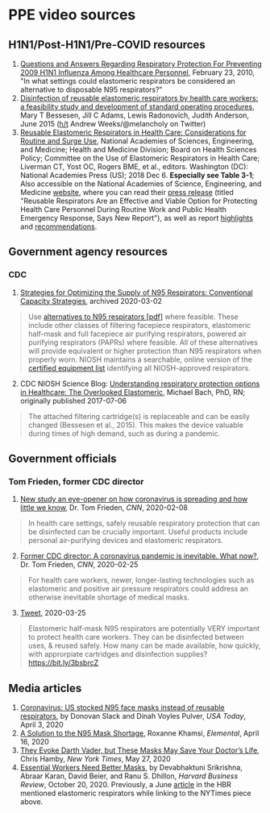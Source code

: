 # PPE video sources

## H1N1/Post-H1N1/Pre-COVID resources

1. [Questions and Answers Regarding Respiratory Protection For Preventing 2009 H1N1 Influenza Among Healthcare Personnel](https://www.cdc.gov/h1n1flu/guidelines_infection_control_qa.htm#i), February 23, 2010, "In what settings could elastomeric respirators be considered an alternative to disposable N95 respirators?"
2. [Disinfection of reusable elastomeric respirators by health care workers: a feasibility study and development of standard operating procedures](https://pubmed.ncbi.nlm.nih.gov/25816692/), Mary T Bessesen, Jill C Adams, Lewis Radonovich, Judith Anderson, June 2015 ([h/t](https://twitter.com/meloncholy/status/1245379527263555585) Andrew Weeks/@melancholy on Twitter)
3. [Reusable Elastomeric Respirators in Health Care: Considerations for Routine and Surge Use](https://www.ncbi.nlm.nih.gov/books/NBK540080/), National Academies of Sciences, Engineering, and Medicine; Health and Medicine Division; Board on Health Sciences Policy; Committee on the Use of Elastomeric Respirators in Health Care; Liverman CT, Yost OC, Rogers BME, et al., editors. Washington (DC): National Academies Press (US); 2018 Dec 6. **Especially see Table 3-1**; Also accessible on the National Academies of Science, Engineering, and Medicine [website](https://www.nationalacademies.org/our-work/study-on-the-use-of-elastomeric-respirators-in-health-care), where you can read their [press release](https://www.nationalacademies.org/news/2018/12/reusable-respirators-are-an-effective-and-viable-option-for-protecting-health-care-personnel-during-routine-work-and-public-health-emergency-response-says-new-report) (titled "Reusable Respirators Are an Effective and Viable Option for Protecting Health Care Personnel During Routine Work and Public Health Emergency Response, Says New Report"), as well as report [highlights](https://www.nap.edu/resource/25275/112718_Respirators_highlights.pdf) and [recommendations](https://www.nap.edu/resource/25275/112718_Respirators_recommendations.pdf).


## Government agency resources

### CDC

1. [Strategies for Optimizing the Supply of N95 Respirators: Conventional Capacity Strategies](http://web.archive.org/web/20200302172659/https://www.cdc.gov/coronavirus/2019-ncov/hcp/respirators-strategy/conventional-capacity-strategies.html), archived 2020-03-02 
> Use [alternatives to N95 respirators [pdf]](http://web.archive.org/web/20200305050924/https://www.cdc.gov/niosh/npptl/pdfs/UnderstandingDifference3-508.pdf) where feasible. These include other classes of filtering facepiece respirators, elastomeric half-mask and full facepiece air purifying respirators, powered air purifying respirators (PAPRs) where feasible. All of these alternatives will provide equivalent or higher protection than N95 respirators when properly worn. NIOSH maintains a searchable, online version of the [certified equipment list](http://web.archive.org/web/20200302172659/https://www.cdc.gov/niosh/npptl/topics/respirators/cel/default.html) identifying all NIOSH-approved respirators. 
2. CDC NIOSH Science Blog: [Understanding respiratory protection options in Healthcare: The Overlooked Elastomeric](https://blogs.cdc.gov/niosh-science-blog/2017/07/06/elastomerics/), Michael Bach, PhD, RN; originally published 2017-07-06
> The attached filtering cartridge(s) is replaceable and can be easily changed (Bessesen et al., 2015). This makes the device valuable during times of high demand, such as during a pandemic. 



## Government officials

### Tom Frieden, former CDC director

1. [New study an eye-opener on how coronavirus is spreading and how little we know](https://www.cnn.com/2020/02/08/health/coronavirus-hospital-infections-frieden/index.html), Dr. Tom Frieden, _CNN_, 2020-02-08
 > In health care settings, safely reusable respiratory protection that can be disinfected can be crucially important. Useful products include personal air-purifying devices and elastomeric respirators.
2. [Former CDC director: A coronavirus pandemic is inevitable. What now?](https://www.cnn.com/2020/02/25/health/coronavirus-pandemic-frieden/index.html), Dr. Tom Frieden, _CNN_, 2020-02-25
> For health care workers, newer, longer-lasting technologies such as elastomeric and positive air pressure respirators could address an otherwise inevitable shortage of medical masks.
3. [Tweet](https://twitter.com/DrTomFrieden/status/1242972789860118528), 2020-03-25
> Elastomeric half-mask N95 respirators are potentially VERY important to protect health care workers. They can be disinfected between uses, & reused safely. How many can be made available, how quickly, with approrpiate cartridges and disinfection supplies? https://bit.ly/3bsbrcZ

## Media articles

1. [Coronavirus: US stocked N95 face masks instead of reusable respirators](https://www.usatoday.com/story/news/nation/2020/04/03/coronavirus-national-stockpile-disposable-n-95-face-masks-reusable-respirator/5118669002/), by Donovan Slack and Dinah Voyles Pulver, _USA Today_, April 3, 2020
2. [A Solution to the N95 Mask Shortage](https://elemental.medium.com/a-tiny-hospital-in-texas-might-help-solve-the-mask-shortage-9ad3c0a7a861), Roxanne Khamsi, _Elemental_, April 16, 2020
3. [They Evoke Darth Vader, but These Masks May Save Your Doctor’s Life](https://www.nytimes.com/2020/05/27/us/coronavirus-masks-elastomeric-respirators.html),  Chris Hamby, _New York Times_, May 27, 2020
4. [Essential Workers Need Better Masks](https://hbr.org/2020/10/essential-workers-need-better-masks), by Devabhaktuni Srikrishna, Abraar Karan, David Beier, and Ranu S. Dhillon, _Harvard Business Review_, October 20, 2020. Previously, a June [article](https://hbr.org/2020/06/we-need-better-masks) in the HBR mentioned elastomeric respirators while linking to the NYTimes piece above. 
